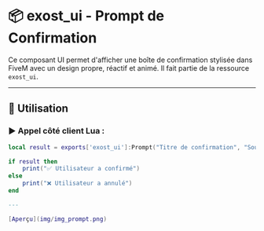 
# 📦 exost_ui - Prompt de Confirmation

Ce composant UI permet d'afficher une boîte de confirmation stylisée dans FiveM avec un design propre, réactif et animé. Il fait partie de la ressource `exost_ui`.

---

## 🚀 Utilisation

### ▶️ Appel côté client Lua :

```lua
local result = exports['exost_ui']:Prompt("Titre de confirmation", "Souhaitez-vous vraiment effectuer cette action ?")

if result then
    print("✅ Utilisateur a confirmé")
else
    print("❌ Utilisateur a annulé")
end

---

[Aperçu](img/img_prompt.png)
